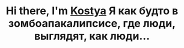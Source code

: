 <h1 align="center">Hi there, I'm <a href="https://t.me/kostya0years" target="_blank">Kostya</a>
Я как будто в зомбоапакалипсисе, где люди, выглядят, как люди...
